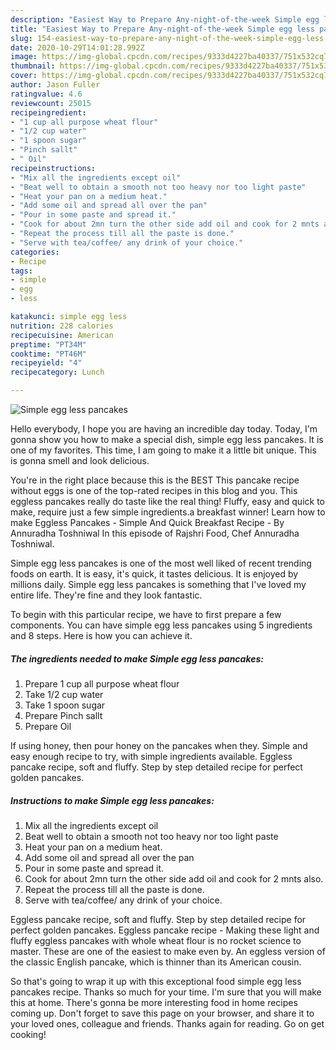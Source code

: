 ```yaml
---
description: "Easiest Way to Prepare Any-night-of-the-week Simple egg less pancakes"
title: "Easiest Way to Prepare Any-night-of-the-week Simple egg less pancakes"
slug: 154-easiest-way-to-prepare-any-night-of-the-week-simple-egg-less-pancakes
date: 2020-10-29T14:01:28.992Z
image: https://img-global.cpcdn.com/recipes/9333d4227ba40337/751x532cq70/simple-egg-less-pancakes-recipe-main-photo.jpg
thumbnail: https://img-global.cpcdn.com/recipes/9333d4227ba40337/751x532cq70/simple-egg-less-pancakes-recipe-main-photo.jpg
cover: https://img-global.cpcdn.com/recipes/9333d4227ba40337/751x532cq70/simple-egg-less-pancakes-recipe-main-photo.jpg
author: Jason Fuller
ratingvalue: 4.6
reviewcount: 25015
recipeingredient:
- "1 cup all purpose wheat flour"
- "1/2 cup water"
- "1 spoon sugar"
- "Pinch sallt"
- " Oil"
recipeinstructions:
- "Mix all the ingredients except oil"
- "Beat well to obtain a smooth not too heavy nor too light paste"
- "Heat your pan on a medium heat."
- "Add some oil and spread all over the pan"
- "Pour in some paste and spread it."
- "Cook for about 2mn turn the other side add oil and cook for 2 mnts also."
- "Repeat the process till all the paste is done."
- "Serve with tea/coffee/ any drink of your choice."
categories:
- Recipe
tags:
- simple
- egg
- less

katakunci: simple egg less 
nutrition: 228 calories
recipecuisine: American
preptime: "PT34M"
cooktime: "PT46M"
recipeyield: "4"
recipecategory: Lunch

---
```



![Simple egg less pancakes](https://img-global.cpcdn.com/recipes/9333d4227ba40337/751x532cq70/simple-egg-less-pancakes-recipe-main-photo.jpg)

Hello everybody, I hope you are having an incredible day today. Today, I'm gonna show you how to make a special dish, simple egg less pancakes. It is one of my favorites. This time, I am going to make it a little bit unique. This is gonna smell and look delicious.

You&#39;re in the right place because this is the BEST This pancake recipe without eggs is one of the top-rated recipes in this blog and you. This eggless pancakes really do taste like the real thing! Fluffy, easy and quick to make, require just a few simple ingredients.a breakfast winner! Learn how to make Eggless Pancakes - Simple And Quick Breakfast Recipe - By Annuradha Toshniwal In this episode of Rajshri Food, Chef Annuradha Toshniwal.

Simple egg less pancakes is one of the most well liked of recent trending foods on earth. It is easy, it's quick, it tastes delicious. It is enjoyed by millions daily. Simple egg less pancakes is something that I've loved my entire life. They're fine and they look fantastic.


To begin with this particular recipe, we have to first prepare a few components. You can have simple egg less pancakes using 5 ingredients and 8 steps. Here is how you can achieve it.

<!--inarticleads1-->

##### The ingredients needed to make Simple egg less pancakes:

1. Prepare 1 cup all purpose wheat flour
1. Take 1/2 cup water
1. Take 1 spoon sugar
1. Prepare Pinch sallt
1. Prepare  Oil


If using honey, then pour honey on the pancakes when they. Simple and easy enough recipe to try, with simple ingredients available. Eggless pancake recipe, soft and fluffy. Step by step detailed recipe for perfect golden pancakes. 

<!--inarticleads2-->

##### Instructions to make Simple egg less pancakes:

1. Mix all the ingredients except oil
1. Beat well to obtain a smooth not too heavy nor too light paste
1. Heat your pan on a medium heat.
1. Add some oil and spread all over the pan
1. Pour in some paste and spread it.
1. Cook for about 2mn turn the other side add oil and cook for 2 mnts also.
1. Repeat the process till all the paste is done.
1. Serve with tea/coffee/ any drink of your choice.


Eggless pancake recipe, soft and fluffy. Step by step detailed recipe for perfect golden pancakes. Eggless pancake recipe - Making these light and fluffy eggless pancakes with whole wheat flour is no rocket science to master. These are one of the easiest to make even by. An eggless version of the classic English pancake, which is thinner than its American cousin. 

So that's going to wrap it up with this exceptional food simple egg less pancakes recipe. Thanks so much for your time. I'm sure that you will make this at home. There's gonna be more interesting food in home recipes coming up. Don't forget to save this page on your browser, and share it to your loved ones, colleague and friends. Thanks again for reading. Go on get cooking!

